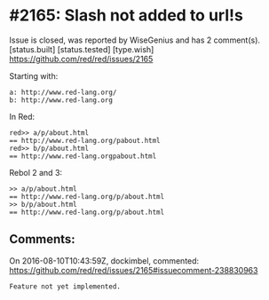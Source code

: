 
#2165: Slash not added to url!s
================================================================================
Issue is closed, was reported by WiseGenius and has 2 comment(s).
[status.built] [status.tested] [type.wish]
<https://github.com/red/red/issues/2165>

Starting with:

```
a: http://www.red-lang.org/
b: http://www.red-lang.org
```

In Red:

```
red>> a/p/about.html
== http://www.red-lang.org/pabout.html
red>> b/p/about.html
== http://www.red-lang.orgpabout.html
```

Rebol 2 and 3:

```
>> a/p/about.html
== http://www.red-lang.org/p/about.html
>> b/p/about.html
== http://www.red-lang.org/p/about.html
```



Comments:
--------------------------------------------------------------------------------

On 2016-08-10T10:43:59Z, dockimbel, commented:
<https://github.com/red/red/issues/2165#issuecomment-238830963>

    Feature not yet implemented.

